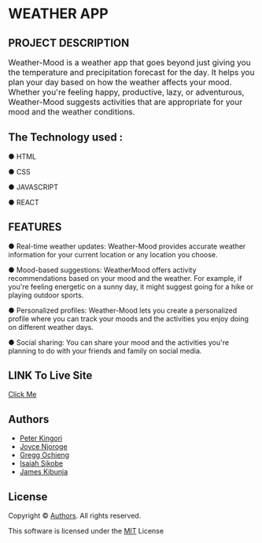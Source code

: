 <h1><strong>WEATHER APP</strong></h1>

<h2><strong>PROJECT DESCRIPTION</strong></h2>

<p><span style="font-size:16px">Weather-Mood is a weather app that goes beyond just giving you the temperature and precipitation forecast for the day. It helps you plan your day based on how the weather affects your mood. Whether you&#39;re feeling happy, productive, lazy, or adventurous, Weather-Mood suggests activities that are appropriate for your mood and the weather conditions.</span></p>

<h2><strong>The Technology used :</strong></h2>

<p>● HTML</p>

<p>● CSS</p>

<p>● JAVASCRIPT</p>

<p>● REACT</p>

<h2>FEATURES</h2>

<p>● Real-time weather updates: Weather-Mood provides accurate weather information for your current location or any location you choose.</p>

<p>● Mood-based suggestions: WeatherMood offers activity recommendations based on your mood and the weather. For example, if you&#39;re feeling energetic on a sunny day, it might suggest going for a hike or playing outdoor sports.</p>

<p>● Personalized profiles: Weather-Mood lets you create a personalized profile where you can track your moods and the activities you enjoy doing on different weather days.</p>

<p>● Social sharing: You can share your mood and the activities you&#39;re planning to do with your friends and family on social media.</p>

<h2>LINK To Live Site</h2>

<p><a href="https://jameskibunja.github.io/Weather-App-G5/" target="_blank">Click Me</a></p>

<h2>Authors</h2>

<ul>
	<li><a href="https://github.com/petersamson-kingori" target="_blank">Peter Kingori</a></li>
	<li><a href="https://github.com/joycenjoroge" target="_blank">Joyce Njoroge</a></li>
	<li><a href="https://github.com/Gregg7878" target="_blank">Gregg Ochieng</a></li>
	<li><a href="https://github.com/izazu" target="_blank">Isaiah Sikobe</a></li>
	<li><a href="https://github.com/Jameskibunja" target="_blank">James Kibunja</a></li>
</ul>

<h2>License</h2>

<p>Copyright &copy;&nbsp;<a href="https://github.com/mashm3ll0w/canopy-caffe/blob/dev/README.md#authors">Authors</a>. All rights reserved.</p>

<p>This software is licensed under the&nbsp;<a href="https://github.com/mashm3ll0w/canopy-caffe/blob/master/LICENSE.md">MIT</a>&nbsp;License</p>
